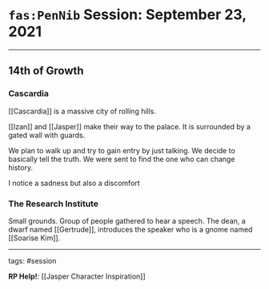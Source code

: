 # `fas:PenNib` Session: September 23, 2021
---

## 14th of Growth

### Cascardia

[[Cascardia]] is a massive city of rolling hills.

[[Izan]] and [[Jasper]] make their way to the palace. It is surrounded by a gated wall with guards.

We plan to walk up and try to gain entry by just talking. We decide to basically tell the truth. We were sent to find the one who can change history.

I notice a sadness but also a discomfort

### The Research Institute
Small grounds. Group of people gathered to hear a speech. The dean, a dwarf named [[Gertrude]], introduces the speaker who is a gnome named [[Soarise Kim]].

 

---

tags: #session

**RP Help!**: [[Jasper Character Inspiration]]